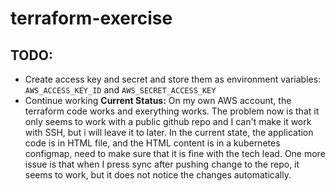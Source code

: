 # terraform-exercise
## TODO:
* Create access key and secret and store them as environment variables: `AWS_ACCESS_KEY_ID` and `AWS_SECRET_ACCESS_KEY`
* Continue working
**Current Status:**
On my own AWS account, the terraform code works and exerything works. The problem now is that it only seems to work with a public github repo and I can't make it work with SSH, but i will leave it to later. In the current state, the application code is in HTML file, and the HTML content is in a kubernetes configmap, need to make sure that it is fine with the tech lead. One more issue is that when I press sync after pushing change to the repo, it seems to work, but it does not notice the changes automatically.

